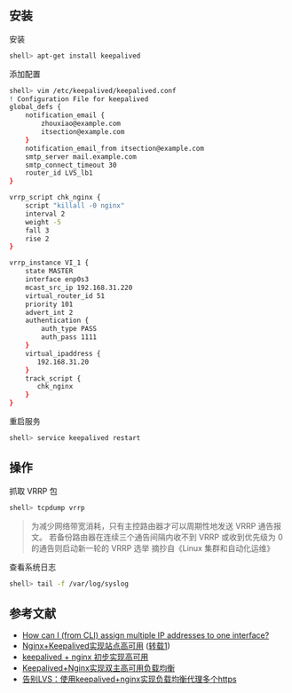 ## 安装

安装

```sh
shell> apt-get install keepalived
```

添加配置

```sh
shell> vim /etc/keepalived/keepalived.conf
! Configuration File for keepalived
global_defs {
    notification_email {
        zhouxiao@example.com
        itsection@example.com
    }
    notification_email_from itsection@example.com
    smtp_server mail.example.com
    smtp_connect_timeout 30
    router_id LVS_lb1
}

vrrp_script chk_nginx {
    script "killall -0 nginx"
    interval 2
    weight -5
    fall 3
    rise 2
}

vrrp_instance VI_1 {
    state MASTER
    interface enp0s3
    mcast_src_ip 192.168.31.220
    virtual_router_id 51
    priority 101
    advert_int 2
    authentication {
        auth_type PASS
        auth_pass 1111
    }
    virtual_ipaddress {
       192.168.31.20
    }
    track_script {
       chk_nginx
    }
}
```

重启服务

```sh
shell> service keepalived restart
```

## 操作

抓取 VRRP 包

```sh
shell> tcpdump vrrp
```

> 为减少网络带宽消耗，只有主控路由器才可以周期性地发送 VRRP 通告报文。
> 若备份路由器在连续三个通告间隔内收不到 VRRP 或收到优先级为 0 的通告则启动新一轮的 VRRP 选举
> 摘抄自《Linux 集群和自动化运维》

查看系统日志

```sh
shell> tail -f /var/log/syslog 
```

## 参考文献

- [How can I (from CLI) assign multiple IP addresses to one interface?](https://askubuntu.com/questions/547289/how-can-i-from-cli-assign-multiple-ip-addresses-to-one-interface)
- [Nginx+Keepalived实现站点高可用](http://seanlook.com/2015/05/18/nginx-keepalived-ha/) ([转载1](https://linux.cn/article-5715-1.html))
- [keepalived + nginx 初步实现高可用](https://klionsec.github.io/2017/12/23/keepalived-nginx/)
- [Keepalived+Nginx实现双主高可用负载均衡](http://blog.51cto.com/zhangpenglinux/1782759)
- [告别LVS：使用keepalived+nginx实现负载均衡代理多个https](http://www.ha97.com/899.html)
